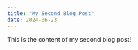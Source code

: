 ```yaml
---
title: "My Second Blog Post"
date: 2024-06-23 
---
```


This is the content of my second blog post!

    